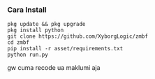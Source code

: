 ### Cara Install
```
pkg update && pkg upgrade
pkg install python
git clone https://github.com/XyborgLogic/zmbf
cd zmbf
pip install -r asset/requirements.txt
python run.py
```

gw cuma recode ua maklumi aja
